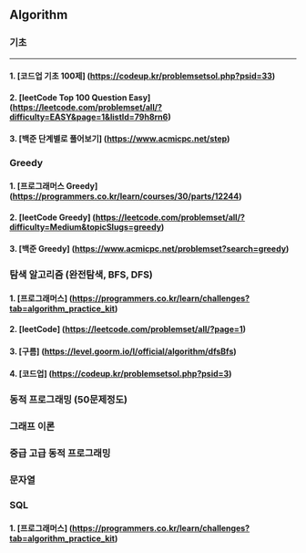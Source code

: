## Algorithm

### 기초
-------------------------
#### 1. [코드업 기초 100제] (https://codeup.kr/problemsetsol.php?psid=33) 
#### 2. [leetCode Top 100 Question Easy] (https://leetcode.com/problemset/all/?difficulty=EASY&page=1&listId=79h8rn6) 
#### 3. [백준 단계별로 풀어보기] (https://www.acmicpc.net/step) 

### Greedy
#### 1. [프로그래머스 Greedy] (https://programmers.co.kr/learn/courses/30/parts/12244) 
#### 2. [leetCode Greedy] (https://leetcode.com/problemset/all/?difficulty=Medium&topicSlugs=greedy) 
#### 3. [백준 Greedy] (https://www.acmicpc.net/problemset?search=greedy) 

### 탐색 알고리즘 (완전탐색, BFS, DFS)
#### 1. [프로그래머스] (https://programmers.co.kr/learn/challenges?tab=algorithm_practice_kit) 
#### 2. [leetCode] (https://leetcode.com/problemset/all/?page=1) 
#### 3. [구름] (https://level.goorm.io/l/official/algorithm/dfsBfs)
#### 4. [코드업] (https://codeup.kr/problemsetsol.php?psid=3)

### 동적 프로그래밍 (50문제정도)

### 그래프 이론

### 중급 고급 동적 프로그래밍

### 문자열

### SQL 
#### 1. [프로그래머스] (https://programmers.co.kr/learn/challenges?tab=algorithm_practice_kit)
